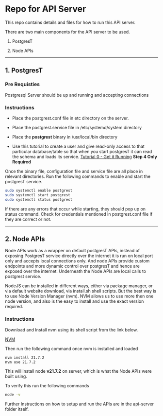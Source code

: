 # Repo for API Server

This repo contains details and files for how to run this API server.

There are two main components for the API server to be used.

1. PostgresT

2. Node APIs

---

## 1. PostgresT

### Pre Requisties

Postgresql Server should be up and running and accepting connections

### Instructions

- Place the postgrest.conf file in etc directory on the server.

- Place the postgrest.service file in /etc/systemd/system directory

- Place the **postgrest** binary in /usr/local/bin directory

- Use this tutorial to create a user and give read-only access to that particular database/table so that when you start postgresT it can read the schema and loads its service. [Tutorial 0 - Get it Running](https://postgrest.org/en/stable/tutorials/tut0.html) **Step 4 Only Required**

Once the binary file, configuration file and service file are all place in relevant directories. Run the following commands to enable and start the postgresT service.

```bash
sudo systemctl enable postgrest
sudo systemctl start postgrest
sudo systemctl status postgrest
```

If there are any errors that occur while starting, they should pop up on status command. Check for credentials mentioned in postgrest.conf file if they are correct or not.

---

## 2. Node APIs

Node APIs work as a wrapper on default postgresT APIs, instead of exposing PostgresT service directly over the internet it is run on local port only and accepts local connections only. And node APIs provide custom endpoints and more dynamic control over postgresT and hence are exposed over the internet. Underneath the Node APIs are local calls to postgrest service.

NodeJS can be installed in different ways, either via package manager, or via default website download, via install.sh shell scripts. But the best way is to use Node Version Manager (nvm). NVM allows us to use more then one node version, and also is the easy to install and use the exact version required.

### Instructions

Download and Install nvm using its shell script from the link below.

[NVM](https://github.com/nvm-sh/nvm?tab=readme-ov-file#installing-and-updating)

Then run the following command once nvm is installed and loaded

```bash
nvm install 21.7.2
nvm use 21.7.2
```

This will install node **v21.7.2** on server, which is what the Node APIs were built using.

To verify this run the following commands

```bash
node -v
```

Further Instructions on how to setup and run the APIs are in the api-server folder itself.
